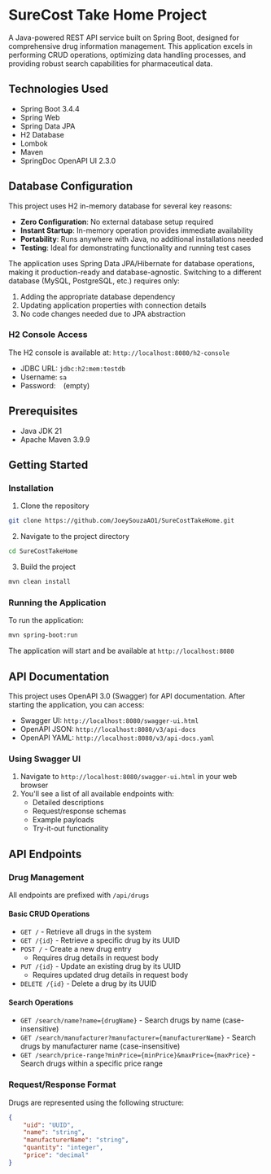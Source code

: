 # SureCost Take Home Project

A Java-powered REST API service built on Spring Boot, designed for comprehensive drug information management. This application excels in performing CRUD operations, optimizing data handling processes, and providing robust search capabilities for pharmaceutical data.

## Technologies Used

- Spring Boot 3.4.4
- Spring Web
- Spring Data JPA
- H2 Database
- Lombok
- Maven
- SpringDoc OpenAPI UI 2.3.0


## Database Configuration

This project uses H2 in-memory database for several key reasons:
- **Zero Configuration**: No external database setup required
- **Instant Startup**: In-memory operation provides immediate availability
- **Portability**: Runs anywhere with Java, no additional installations needed
- **Testing**: Ideal for demonstrating functionality and running test cases

The application uses Spring Data JPA/Hibernate for database operations, making it production-ready and database-agnostic. Switching to a different database (MySQL, PostgreSQL, etc.) requires only:
1. Adding the appropriate database dependency
2. Updating application properties with connection details
3. No code changes needed due to JPA abstraction

### H2 Console Access
The H2 console is available at: `http://localhost:8080/h2-console`
- JDBC URL: `jdbc:h2:mem:testdb`
- Username: `sa`
- Password: ` ` (empty)

## Prerequisites

- Java JDK 21
- Apache Maven 3.9.9

## Getting Started

### Installation

1. Clone the repository
```bash
git clone https://github.com/JoeySouzaAO1/SureCostTakeHome.git
```

2. Navigate to the project directory
```bash
cd SureCostTakeHome
```

3. Build the project
```bash
mvn clean install
```

### Running the Application

To run the application:
```bash
mvn spring-boot:run
```

The application will start and be available at `http://localhost:8080`

## API Documentation

This project uses OpenAPI 3.0 (Swagger) for API documentation. After starting the application, you can access:

- Swagger UI: `http://localhost:8080/swagger-ui.html`
- OpenAPI JSON: `http://localhost:8080/v3/api-docs`
- OpenAPI YAML: `http://localhost:8080/v3/api-docs.yaml`

### Using Swagger UI

1. Navigate to `http://localhost:8080/swagger-ui.html` in your web browser
2. You'll see a list of all available endpoints with:
   - Detailed descriptions
   - Request/response schemas
   - Example payloads
   - Try-it-out functionality

## API Endpoints

### Drug Management
All endpoints are prefixed with `/api/drugs`

#### Basic CRUD Operations
- `GET /` - Retrieve all drugs in the system
- `GET /{id}` - Retrieve a specific drug by its UUID
- `POST /` - Create a new drug entry
  - Requires drug details in request body
- `PUT /{id}` - Update an existing drug by its UUID
  - Requires updated drug details in request body
- `DELETE /{id}` - Delete a drug by its UUID

#### Search Operations
- `GET /search/name?name={drugName}` - Search drugs by name (case-insensitive)
- `GET /search/manufacturer?manufacturer={manufacturerName}` - Search drugs by manufacturer name (case-insensitive)
- `GET /search/price-range?minPrice={minPrice}&maxPrice={maxPrice}` - Search drugs within a specific price range

### Request/Response Format
Drugs are represented using the following structure:
```json
{
    "uid": "UUID",
    "name": "string",
    "manufacturerName": "string",
    "quantity": "integer",
    "price": "decimal"
}
```